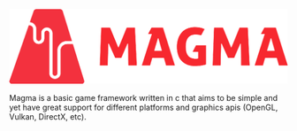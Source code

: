 <img src="content/logo.png" width=800>

Magma is a basic game framework written in c that aims to be simple and yet have great support for different platforms and graphics apis (OpenGL, Vulkan, DirectX, etc).

